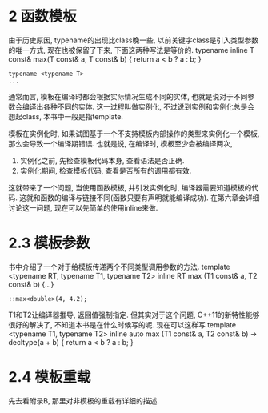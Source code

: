 # 2 函数模板 #

由于历史原因, typename的出现比class晚一些, 以前关键字class是引入类型参数的唯一方式, 现在也被保留了下来, 下面这两种写法是等价的.
    typename <class T>
    inline T const& max(T const& a, T const& b)
    {
        return a < b ? a : b;
    }
    
    typename <typename T>
    ...

通常而言, 模板在编译时都会根据实际情况生成不同的实体, 也就是说对于不同参数会编译出各种不同的实体.
这一过程叫做实例化, 不过说到实例和实例化总是会想起class, 本书中一般是指template.

模板在实例化时, 如果试图基于一个不支持模板内部操作的类型来实例化一个模板, 那么会导致一个编译期错误.
也就是说, 在编译时, 模板至少会被编译两次, 
1. 实例化之前, 先检查模板代码本身, 查看语法是否正确.
2. 实例化期间, 检查模板代码, 查看是否所有的调用都有效.

这就带来了一个问题, 当使用函数模板, 并引发实例化时, 编译器需要知道模板的代码. 这就和函数的编译与链接不同(函数只要有声明就能编译成功).
在第六章会详细讨论这一问题, 现在可以先简单的使用inline来做.

# 2.3 模板参数 #

书中介绍了一个对于给模板传递两个不同类型调用参数的方法.
    template <typename RT, typename T1, typename T2>
    inline RT max (T1 const& a, T2 const& b)
    {...}

    ::max<double>(4, 4.2);

T1和T2让编译器推导, 返回值强制指定.
但其实对于这个问题, C++11的新特性能够很好的解决了, 不知道本书是在什么时候写的呢.
现在可以这样写
    template <typename T1, typename T2>
    inline auto max (T1 const& a, T2 const& b) -> decltype(a + b)
    {
        return a < b ? a : b;
    }

# 2.4 模板重载 #

先去看附录B, 那里对非模板的重载有详细的描述.